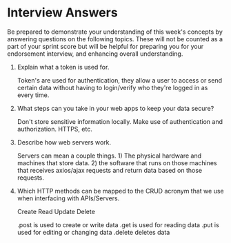 # Interview Answers

Be prepared to demonstrate your understanding of this week's concepts by answering questions on the following topics. These will not be counted as a part of your sprint score but will be helpful for preparing you for your endorsement interview, and enhancing overall understanding.

1. Explain what a token is used for.

   Token's are used for authentication, they allow a user to access or send certain data without having to login/verify who they're logged in as every time.

2. What steps can you take in your web apps to keep your data secure?

   Don't store sensitive information locally. Make use of authentication and authorization.
   HTTPS, etc.

3. Describe how web servers work.

   Servers can mean a couple things. 1) The physical hardware and machines that store data. 2) the software that runs on those machines that receives axios/ajax requests and return data based on those requests.

4. Which HTTP methods can be mapped to the CRUD acronym that we use when interfacing with APIs/Servers.

   Create
   Read
   Update
   Delete

   .post is used to create or write data
   .get is used for reading data
   .put is used for editing or changing data
   .delete deletes data
